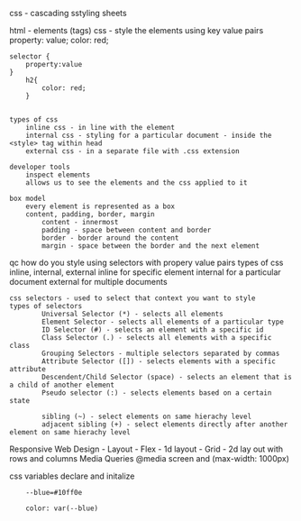 
 css - cascading sstyling sheets

 html - elements (tags)
 css - style the elements
    using key value pairs
    property: value;
        color: red;
 

    selector {
        property:value
    }
        h2{
            color: red;
        }


    types of css
        inline css - in line with the element
        internal css - styling for a particular document - inside the <style> tag within head 
        external css - in a separate file with .css extension

    developer tools
        inspect elements
        allows us to see the elements and the css applied to it
    
    box model
        every element is represented as a box
        content, padding, border, margin
            content - innermost
            padding - space between content and border
            border - border around the content
            margin - space between the border and the next element
 qc
            how do you style
                using selectors with propery value pairs
            types of css
                inline, internal, external
                    inline for specific element
                    internal for a particular document
                    external for multiple documents

    css selectors - used to select that context you want to style
    types of selectors
            Universal Selector (*) - selects all elements
            Element Selector - selects all elements of a particular type
            ID Selector (#) - selects an element with a specific id
            Class Selector (.) - selects all elements with a specific class
            Grouping Selectors - multiple selectors separated by commas
            Attribute Selector ([]) - selects elements with a specific attribute 
            Descendent/Child Selector (space) - selects an element that is a child of another element
            Pseudo selector (:) - selects elements based on a certain state
            
            sibling (~) - select elements on same hierachy level
            adjacent sibling (+) - select elements directly after another element on same hierachy level

Responsive Web Design
    - Layout
        - Flex - 1d layout
        - Grid - 2d lay out with rows and columns
Media Queries
    @media screen and (max-width: 1000px)

css variables
    declare and initalize

        --blue=#10ff0e

        color: var(--blue)